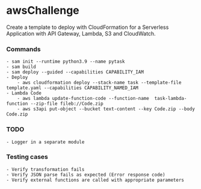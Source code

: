# awsChallenge
Create a template to deploy with CloudFormation for a Serverless Application with API Gateway, Lambda, S3 and CloudWatch.

### Commands
	- sam init --runtime python3.9 --name pytask
	- sam build
	- sam deploy --guided --capabilities CAPABILITY_IAM
	- Deploy
		- aws cloudformation deploy --stack-name task --template-file template.yaml --capabilities CAPABILITY_NAMED_IAM
	- Lambda Code
		- aws lambda update-function-code --function-name  task-lambda-function --zip-file fileb://Code.zip
		- aws s3api put-object --bucket text-content --key Code.zip --body Code.zip

### TODO
	- Logger in a separate module

### Testing cases
	- Verify transformation fails
	- Verify JSON parse fails as expected (Error response code)
	- Verify external functions are called with appropriate parameters
